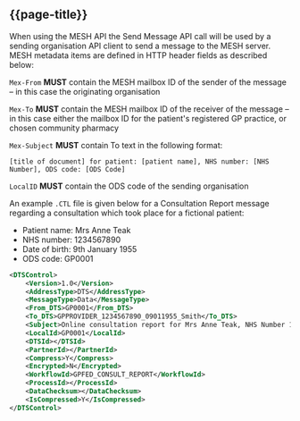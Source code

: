 ## {{page-title}}

When using the MESH API the Send Message API call will be used by a sending organisation API client to send a message to the MESH server. MESH metadata items are defined in HTTP header fields as described below:

`Mex-From` **MUST** contain the MESH mailbox ID of the sender of the message – in this case the originating organisation

`Mex-To` **MUST** contain the MESH mailbox ID of the receiver of the message – in this case either the mailbox ID for the patient's registered GP practice, or chosen community pharmacy

`Mex-Subject` **MUST** contain To text in the following format: 

```
[title of document] for patient: [patient name], NHS number: [NHS Number], ODS code: [ODS Code]
```

`LocalID` **MUST** contain the ODS code of the sending organisation

An example `.CTL` file is given below for a Consultation Report message regarding a consultation which took place for a fictional patient: 

- Patient name: Mrs Anne Teak
- NHS number: 1234567890
- Date of birth: 9th January 1955
- ODS code: GP0001

```xml
<DTSControl>
    <Version>1.0</Version>
    <AddressType>DTS</AddressType>
    <MessageType>Data</MessageType>
    <From_DTS>GP0001</From_DTS>
    <To_DTS>GPPROVIDER_1234567890_09011955_Smith</To_DTS>
    <Subject>Online consultation report for Mrs Anne Teak, NHS Number 1234567890, GP0001</Subject>
    <LocalId>GP0001</LocalId>
    <DTSId></DTSId>
    <PartnerId></PartnerId>
    <Compress>Y</Compress>
    <Encrypted>N</Encrypted>
    <WorkflowId>GPFED_CONSULT_REPORT</WorkflowId>
    <ProcessId></ProcessId>
    <DataChecksum></DataChecksum>
    <IsCompressed>Y</IsCompressed>
</DTSControl>
```